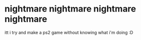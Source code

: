 # nightmare nightmare nightmare nightmare

itt i try and make a ps2 game without knowing what i'm doing :D
